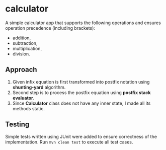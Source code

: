 # calculator
A simple calculator app that supports the following operations and ensures operation precedence (including brackets): 
- addition, 
- subtraction, 
- multiplication, 
- division.

## Approach
1. Given infix equation is first transformed into postfix notation using **shunting-yard** algorithm.
2. Second step is to process the postfix equation using **postfix stack evaluator**.
3. Since **Calculator** class does not have any inner state, I made all its methods static.

## Testing
Simple tests written using JUnit were added to ensure correctness of the implementation.
Run `mvn clean test` to execute all test cases.